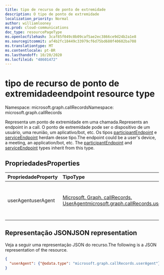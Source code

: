 ```yaml
---
title: tipo de recurso de ponto de extremidade
description: O tipo de ponto de extremidade
localization_priority: Normal
author: williamlooney
ms.prod: cloud-communications
doc_type: resourcePageType
ms.openlocfilehash: 3caf85f049c0b09caf5ae2ec3866ce9d24b2a1e8
ms.sourcegitcommit: af4b2fc18449c33979cf6d75bd680f40602ba708
ms.translationtype: MT
ms.contentlocale: pt-BR
ms.lasthandoff: 10/20/2020
ms.locfileid: "48601472"
---
```

# <a name="endpoint-resource-type"></a><span data-ttu-id="674bc-103">tipo de recurso de ponto de extremidade</span><span class="sxs-lookup"><span data-stu-id="674bc-103">endpoint resource type</span></span>

<span data-ttu-id="674bc-104">Namespace: microsoft.graph.callRecords</span><span class="sxs-lookup"><span data-stu-id="674bc-104">Namespace: microsoft.graph.callRecords</span></span>

<span data-ttu-id="674bc-105">Representa um ponto de extremidade em uma chamada.</span><span class="sxs-lookup"><span data-stu-id="674bc-105">Represents an endpoint in a call.</span></span> <span data-ttu-id="674bc-106">O ponto de extremidade pode ser o dispositivo de um usuário, uma reunião, um aplicativo/bot, etc. Os tipos [participantEndpoint](callrecords-participantendpoint.md) e [serviceEndpoint](callrecords-serviceendpoint.md) herdam desse tipo.</span><span class="sxs-lookup"><span data-stu-id="674bc-106">The endpoint could be a user's device, a meeting, an application/bot, etc. The [participantEndpoint](callrecords-participantendpoint.md) and [serviceEndpoint](callrecords-serviceendpoint.md) types inherit from this type.</span></span>

## <a name="properties"></a><span data-ttu-id="674bc-107">Propriedades</span><span class="sxs-lookup"><span data-stu-id="674bc-107">Properties</span></span>

| <span data-ttu-id="674bc-108">Propriedade</span><span class="sxs-lookup"><span data-stu-id="674bc-108">Property</span></span>     | <span data-ttu-id="674bc-109">Tipo</span><span class="sxs-lookup"><span data-stu-id="674bc-109">Type</span></span>        | <span data-ttu-id="674bc-110">Descrição</span><span class="sxs-lookup"><span data-stu-id="674bc-110">Description</span></span> |
|:-------------|:------------|:------------|
|<span data-ttu-id="674bc-111">userAgent</span><span class="sxs-lookup"><span data-stu-id="674bc-111">userAgent</span></span>|[<span data-ttu-id="674bc-112">Microsoft. Graph. callRecords. UserAgent</span><span class="sxs-lookup"><span data-stu-id="674bc-112">microsoft.graph.callRecords.userAgent</span></span>](callrecords-useragent.md)|<span data-ttu-id="674bc-113">Agente de usuário relatado por este ponto de extremidade.</span><span class="sxs-lookup"><span data-stu-id="674bc-113">User-agent reported by this endpoint.</span></span>|

## <a name="json-representation"></a><span data-ttu-id="674bc-114">Representação JSON</span><span class="sxs-lookup"><span data-stu-id="674bc-114">JSON representation</span></span>

<span data-ttu-id="674bc-115">Veja a seguir uma representação JSON do recurso.</span><span class="sxs-lookup"><span data-stu-id="674bc-115">The following is a JSON representation of the resource.</span></span>

<!-- {
  "blockType": "resource",
  "optionalProperties": [

  ],
  "@odata.type": "microsoft.graph.callRecords.endpoint",
  "baseType": null
}-->

```json
{
  "userAgent": {"@odata.type": "microsoft.graph.callRecords.userAgent"}
}
```

<!-- uuid: 16cd6b66-4b1a-43a1-adaf-3a886856ed98
2019-02-04 14:57:30 UTC -->
<!-- {
  "type": "#page.annotation",
  "description": "endpoint resource",
  "keywords": "",
  "section": "documentation",
  "tocPath": ""
}-->
